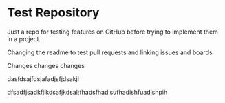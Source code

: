 # Test Repository
Just a repo for testing features on GitHub before trying to implement them in a project.

Changing the readme to test pull requests and linking issues and boards

Changes changes changes

dasfdsajfdsjafadjsfjdsakjl

dfsadfjsadkfjlkdsafjkdsal;fhadsfhadisufhadishfuadishpih